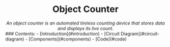 <h1 align="center">Object Counter</h1>
<div align="center">
<i>An object counter is an automated tireless counting device that stores data and displays its live count.</i></div>
### Contents:
  - [Introduction](#introduction)
  - [Circuit Diagram](#circuit-diagram)
  - [Components](#components)
  - [Code](#code)


